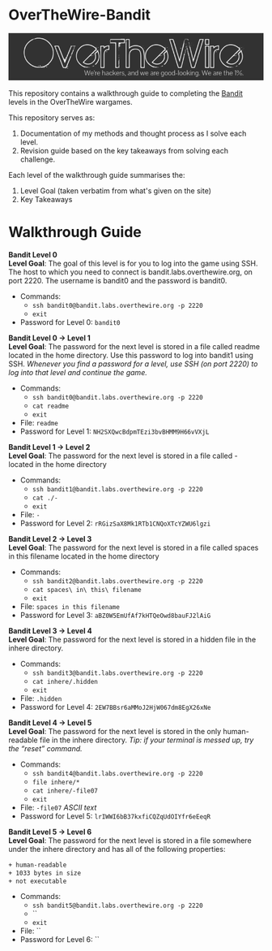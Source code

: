 # OverTheWire-Bandit

![](/Assets/overthewire-logo-1.png)

This repository contains a walkthrough guide to completing the [Bandit](http://overthewire.org/wargames/bandit/) levels in the OverTheWire wargames.

This repository serves as:
1) Documentation of my methods and thought process as I solve each level.
2) Revision guide based on the key takeaways from solving each challenge.

Each level of the walkthrough guide summarises the:
1) Level Goal (taken verbatim from what's given on the site)
2) Key Takeaways

# Walkthrough Guide
**Bandit Level 0**  
**Level Goal**: The goal of this level is for you to log into the game using SSH. The host to which you need to connect is bandit.labs.overthewire.org, on port 2220. The username is bandit0 and the password is bandit0.

* Commands: 
    - `ssh bandit0@bandit.labs.overthewire.org -p 2220`
    - `exit`
* Password for Level 0: `bandit0`

**Bandit Level 0 → Level 1**  
**Level Goal**: The password for the next level is stored in a file called readme located in the home directory. Use this password to log into bandit1 using SSH. *Whenever you find a password for a level, use SSH (on port 2220) to log into that level and continue the game.*

* Commands: 
    - `ssh bandit0@bandit.labs.overthewire.org -p 2220`
    - `cat readme`
    - `exit`
* File: `readme`
* Password for Level 1: `NH2SXQwcBdpmTEzi3bvBHMM9H66vVXjL`

**Bandit Level 1 → Level 2**  
**Level Goal**: The password for the next level is stored in a file called - located in the home directory

* Commands: 
    - `ssh bandit1@bandit.labs.overthewire.org -p 2220`
    - `cat ./-`
    - `exit`
* File: `-`
* Password for Level 2: `rRGizSaX8Mk1RTb1CNQoXTcYZWU6lgzi` 

**Bandit Level 2 → Level 3**  
**Level Goal**: The password for the next level is stored in a file called spaces in this filename located in the home directory

* Commands: 
    - `ssh bandit2@bandit.labs.overthewire.org -p 2220`
    - `cat spaces\ in\ this\ filename`
    - `exit`
* File: `spaces in this filename`
* Password for Level 3: `aBZ0W5EmUfAf7kHTQeOwd8bauFJ2lAiG` 

**Bandit Level 3 → Level 4**  
**Level Goal**: The password for the next level is stored in a hidden file in the inhere directory.

* Commands: 
    - `ssh bandit3@bandit.labs.overthewire.org -p 2220`
    - `cat inhere/.hidden`
    - `exit`
* File: `.hidden`
* Password for Level 4: `2EW7BBsr6aMMoJ2HjW067dm8EgX26xNe`

**Bandit Level 4 → Level 5**  
**Level Goal**: The password for the next level is stored in the only human-readable file in the inhere directory. *Tip: if your terminal is messed up, try the “reset” command.*

* Commands: 
    - `ssh bandit4@bandit.labs.overthewire.org -p 2220`
    - `file inhere/*`
    - `cat inhere/-file07`
    - `exit`
* File: `-file07` *ASCII text*
* Password for Level 5: `lrIWWI6bB37kxfiCQZqUdOIYfr6eEeqR`

**Bandit Level 5 → Level 6**  
**Level Goal**: The password for the next level is stored in a file somewhere under the inhere directory and has all of the following properties:

    + human-readable
    + 1033 bytes in size
    + not executable

* Commands: 
    - `ssh bandit5@bandit.labs.overthewire.org -p 2220`
    - ``
    - `exit`
* File: ``
* Password for Level 6: ``

<!--
-----------------------
**Bandit **  
**Level Goal**: 

* Commands: 
    - `ssh bandit@bandit.labs.overthewire.org -p 2220`
    - ``
    - `exit`
* File: ``
* Password for Level : ``
-->